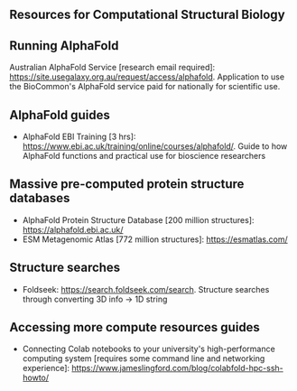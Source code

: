 ## Resources for Computational Structural Biology

## Running AlphaFold
Australian AlphaFold Service [research email required]: https://site.usegalaxy.org.au/request/access/alphafold. Application to use the BioCommon's AlphaFold service paid for nationally for scientific use.

## AlphaFold guides
- AlphaFold EBI Training [3 hrs]: https://www.ebi.ac.uk/training/online/courses/alphafold/. Guide to how AlphaFold functions and practical use for bioscience researchers  

## Massive pre-computed protein structure databases
- AlphaFold Protein Structure Database [200 million structures]: https://alphafold.ebi.ac.uk/
- ESM Metagenomic Atlas [772 million structures]: https://esmatlas.com/

## Structure searches 
- Foldseek: https://search.foldseek.com/search. Structure searches through converting 3D info -> 1D string

## Accessing more compute resources guides
- Connecting Colab notebooks to your university's high-performance computing system [requires some command line and networking experience]: https://www.jameslingford.com/blog/colabfold-hpc-ssh-howto/
